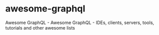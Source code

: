 # awesome-graphql
Awesome GraphQL - Awesome GraphQL - IDEs, clients, servers, tools, tutorials and other awesome lists
